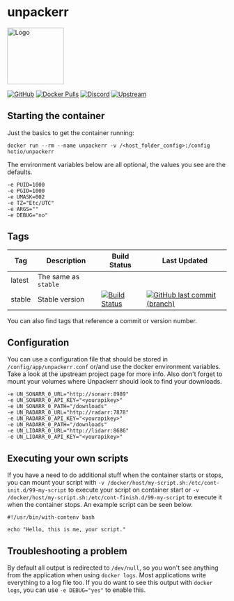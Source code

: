 # unpackerr

<img src="https://raw.githubusercontent.com/hotio/unraid-templates/master/hotio/img/unpackerr.png" alt="Logo" height="130" width="130">

[![GitHub](https://img.shields.io/badge/source-github-lightgrey)](https://github.com/hotio/docker-unpackerr)
[![Docker Pulls](https://img.shields.io/docker/pulls/hotio/unpackerr)](https://hub.docker.com/r/hotio/unpackerr)
[![Discord](https://img.shields.io/discord/610068305893523457?color=738ad6&label=discord&logo=discord&logoColor=white)](https://discord.gg/3SnkuKp)
[![Upstream](https://img.shields.io/badge/upstream-project-yellow)](https://github.com/davidnewhall/unpackerr)

## Starting the container

Just the basics to get the container running:

```shell
docker run --rm --name unpackerr -v /<host_folder_config>:/config hotio/unpackerr
```

The environment variables below are all optional, the values you see are the defaults.

```shell
-e PUID=1000
-e PGID=1000
-e UMASK=002
-e TZ="Etc/UTC"
-e ARGS=""
-e DEBUG="no"
```

## Tags

| Tag      | Description          | Build Status                                                                                                                                                | Last Updated                                                                                                                                                        |
| ---------|----------------------|-------------------------------------------------------------------------------------------------------------------------------------------------------------|---------------------------------------------------------------------------------------------------------------------------------------------------------------------|
| latest   | The same as `stable` |                                                                                                                                                             |                                                                                                                                                                     |
| stable   | Stable version       | [![Build Status](https://cloud.drone.io/api/badges/hotio/docker-unpackerr/status.svg?ref=refs/heads/stable)](https://cloud.drone.io/hotio/docker-unpackerr) | [![GitHub last commit (branch)](https://img.shields.io/github/last-commit/hotio/docker-unpackerr/stable)](https://github.com/hotio/docker-unpackerr/commits/stable) |

You can also find tags that reference a commit or version number.

## Configuration

You can use a configuration file that should be stored in `/config/app/unpackerr.conf` or/and use the docker environment variables. Take a look at the upstream project page for more info. Also don't forget to mount your volumes where Unpackerr should look to find your downloads.

```shell
-e UN_SONARR_0_URL="http://sonarr:8989"
-e UN_SONARR_0_API_KEY="<yourapikey>"
-e UN_SONARR_0_PATH="/downloads"
-e UN_RADARR_0_URL="http://radarr:7878"
-e UN_RADARR_0_API_KEY="<yourapikey>"
-e UN_RADARR_0_PATH="/downloads"
-e UN_LIDARR_0_URL="http://lidarr:8686"
-e UN_LIDARR_0_API_KEY="<yourapikey>"
```

## Executing your own scripts

If you have a need to do additional stuff when the container starts or stops, you can mount your script with `-v /docker/host/my-script.sh:/etc/cont-init.d/99-my-script` to execute your script on container start or `-v /docker/host/my-script.sh:/etc/cont-finish.d/99-my-script` to execute it when the container stops. An example script can be seen below.

```shell
#!/usr/bin/with-contenv bash

echo "Hello, this is me, your script."
```

## Troubleshooting a problem

By default all output is redirected to `/dev/null`, so you won't see anything from the application when using `docker logs`. Most applications write everything to a log file too. If you do want to see this output with `docker logs`, you can use `-e DEBUG="yes"` to enable this.
